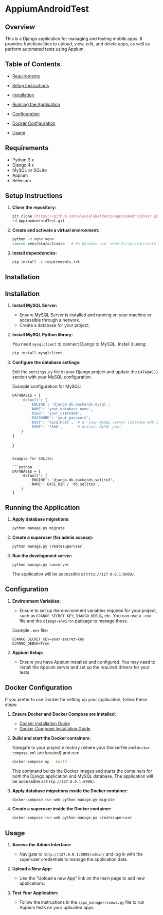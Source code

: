 #     AppiumAndroidTest

## Overview

This is a Django application for managing and testing mobile apps. It provides functionalities to upload, view, edit, and delete apps, as well as perform automated tests using Appium.

## Table of Contents

- [Requirements](#requirements)
- [Setup Instructions](#setup-instructions)
- [Installation](#installation)
- [Running the Application](#running-the-application)
- [Configuration](#configuration)
- [Docker Configuration](#docker-configuration)

- [Usage](#usage)

## Requirements

- Python 3.x
- Django 4.x
- MySQL or SQLite
- Appium
- Selenium

## Setup Instructions

1. **Clone the repository:**

    ```bash
    git clone [https://github.com/alaasalahelden20/AppiumAndroidTest.git]
    cd AppiumAndroidTest.git
    ```

2. **Create and activate a virtual environment:**

    ```bash
    python -m venv venv
    source venv/bin/activate   # On Windows use `venv\Scripts\activate`
    ```

3. **Install dependencies:**

    ```bash
    pip install -r requirements.txt
    ```

## Installation

## Installation

1. **Install MySQL Server:**

    - Ensure MySQL Server is installed and running on your machine or accessible through a network.
    - Create a database for your project.

2. **Install MySQL Python library:**

    You need `mysqlclient` to connect Django to MySQL. Install it using:

    ```bash
    pip install mysqlclient
    ```

3. **Configure the database settings:**

    Edit the `settings.py` file in your Django project and update the `DATABASES` section with your MySQL configuration.

    Example configuration for MySQL:

    ```python
    DATABASES = {
        'default': {
            'ENGINE': 'django.db.backends.mysql',
            'NAME': 'your_database_name',
            'USER': 'your_username',
            'PASSWORD': 'your_password',
            'HOST': 'localhost',  # Or your MySQL server instance #db in case using docker
            'PORT': '3306',       # Default MySQL port
        }
    }
    ```

    }
    ```

    Example for SQLite:

    ```python
    DATABASES = {
        'default': {
            'ENGINE': 'django.db.backends.sqlite3',
            'NAME': BASE_DIR / 'db.sqlite3',
        }
    }
    ```

## Running the Application

1. **Apply database migrations:**

    ```bash
    python manage.py migrate
    ```

2. **Create a superuser (for admin access):**

    ```bash
    python manage.py createsuperuser
    ```

3. **Run the development server:**

    ```bash
    python manage.py runserver
    ```

    The application will be accessible at `http://127.0.0.1:8000/`.

## Configuration

1. **Environment Variables:**

    - Ensure to set up the environment variables required for your project, such as `DJANGO_SECRET_KEY`, `DJANGO_DEBUG`, etc. You can use a `.env` file and the `django-environ` package to manage these.

    Example `.env` file:

    ```
    DJANGO_SECRET_KEY=your-secret-key
    DJANGO_DEBUG=True
    ```

2. **Appium Setup:**

    - Ensure you have Appium installed and configured. You may need to install the Appium server and set up the required drivers for your tests.
## Docker Configuration

If you prefer to use Docker for setting up your application, follow these steps:

1. **Ensure Docker and Docker Compose are installed:**

    - [Docker Installation Guide](https://docs.docker.com/get-docker/)
    - [Docker Compose Installation Guide](https://docs.docker.com/compose/install/)

2. **Build and start the Docker containers:**

    Navigate to your project directory (where your Dockerfile and `docker-compose.yml` are located) and run:

    ```bash
    docker-compose up --build
    ```

    This command builds the Docker images and starts the containers for both the Django application and MySQL database. The application will be accessible at `http://127.0.0.1:8000/`.

3. **Apply database migrations inside the Docker container:**

    ```bash
    docker-compose run web python manage.py migrate
    ```

4. **Create a superuser inside the Docker container:**

    ```bash
    docker-compose run web python manage.py createsuperuser
    ```

## Usage

1. **Access the Admin Interface:**

    - Navigate to `http://127.0.0.1:8000/admin/` and log in with the superuser credentials to manage the application data.

2. **Upload a New App:**

    - Use the "Upload a new App" link on the main page to add new applications.

3. **Test Your Application:**

    - Follow the instructions in the `apps_manager/views.py` file to run Appium tests on your uploaded apps.


